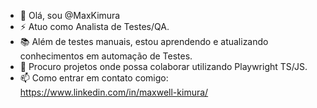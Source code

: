 - 👋 Olá, sou @MaxKimura
- ⚡ Atuo como Analista de Testes/QA.
- 📚 Além de testes manuais, estou aprendendo e atualizando conhecimentos em automação de Testes.
- 💞️ Procuro projetos onde possa colaborar utilizando Playwright TS/JS.
- 📫 Como entrar em contato comigo: https://www.linkedin.com/in/maxwell-kimura/
